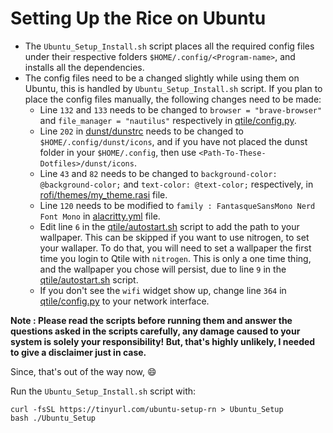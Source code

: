 # Setting Up the Rice on Ubuntu

- The `Ubuntu_Setup_Install.sh` script places all the required config files under their respective folders `$HOME/.config/<Program-name>`, and installs 
  all the dependencies. 
- The config files need to be a changed slightly while using them on Ubuntu, this is handled by `Ubuntu_Setup_Install.sh` script. If you plan to place
  the config files manually, the following changes need to be made:
    - Line `132` and `133` needs to be changed to `browser = "brave-browser"` and `file_manager = "nautilus"` respectively in
      [qtile/config.py](https://github.com/Ruturajn/Dotfiles/blob/main/qtile/config.py).
    - Line `202` in [dunst/dunstrc](https://github.com/Ruturajn/Dotfiles/blob/main/dunst/dunstrc) needs to be changed to
      `$HOME/.config/dunst/icons`, and if you have not placed the dunst folder in your `$HOME/.config`, then use
      `<Path-To-These-Dotfiles>/dunst/icons`.
    - Line `43` and `82` needs to be changed to `background-color: @background-color;` and `text-color: @text-color;` respectively, in
      [rofi/themes/my_theme.rasi](https://github.com/Ruturajn/Dotfiles/blob/main/rofi/themes/my_theme.rasi) file.
    - Line `120` needs to be modified to `family : FantasqueSansMono Nerd Font Mono` in
      [alacritty.yml](https://github.com/Ruturajn/Dotfiles/blob/main/alacritty.yml) file.
    - Edit line `6` in the [qtile/autostart.sh](https://github.com/Ruturajn/Dotfiles/blob/main/qtile/autostart.sh) script to add the path
      to your wallpaper. This can be skipped if you want to use nitrogen, to set your wallaper. To do that, you will need to set a wallpaper
      the first time you login to Qtile with `nitrogen`. This is only a one time thing, and the wallpaper you chose will persist,
      due to line `9` in the [qtile/autostart.sh](https://github.com/Ruturajn/Dotfiles/blob/main/qtile/autostart.sh) script.
    - If you don't see the `wifi` widget show up, change line `364` in [qtile/config.py](https://github.com/Ruturajn/Dotfiles/blob/main/qtile/config.py)
      to your network interface.
  
**Note : Please read the scripts before running them and answer the questions asked in the scripts carefully, any damage caused to your system is solely
your responsibility! But, that's highly unlikely, I needed to give a disclaimer just in case.**

Since, that's out of the way now, 😄

Run the `Ubuntu_Setup_Install.sh` script with:

```
curl -fsSL https://tinyurl.com/ubuntu-setup-rn > Ubuntu_Setup
bash ./Ubuntu_Setup
```

